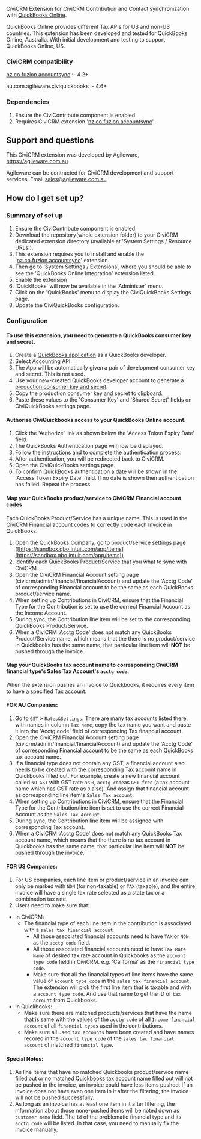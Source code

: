 CiviCRM Extension for CiviCRM Contribution and Contact synchronization with [QuickBooks Online](http://www.intuit.com.au/).

QuickBooks Online provides different Tax APIs for US and non-US countries. This extension has been developed and tested for QuickBooks Online, Australia. With initial development and testing to support QuickBooks Online, US.

### CiviCRM compatibility

[nz.co.fuzion.accountsync](https://github.com/eileenmcnaughton/nz.co.fuzion.accountsync) :- 4.2+ 

au.com.agileware.civiquickbooks :- 4.6+

### Dependencies

1. Ensure the CiviContribute component is enabled
1. Requires CiviCRM extension '[nz.co.fuzion.accountsync](https://github.com/eileenmcnaughton/nz.co.fuzion.accountsync)'.

## Support and questions

This CiviCRM extension was developed by Agileware, https://agileware.com.au

Agileware can be contracted for CiviCRM development and support services. Email sales@agileware.com.au

## How do I get set up?

### Summary of set up

1. Ensure the CiviContribute component is enabled
1. Download the repository(whole extension folder) to your CiviCRM dedicated extension directory (available at 'System Settings / Resource URLs'). 
1. This extension requires you to install and enable the '[nz.co.fuzion.accountsync](https://github.com/eileenmcnaughton/nz.co.fuzion.accountsync)' extension.
1. Then go to 'System Settings / Extensions', where you should be able to see the 'QuickBooks Online Integration' extension listed. 
1. Enable the extension
1. 'QuickBooks' will now be available in the 'Administer' menu. 
1. Click on the 'QuickBooks' menu to display the CiviQuickBooks Settings page.
1. Update the CiviQuickBooks configuration.

### Configuration

#### To use this extension, you need to generate a QuickBooks consumer key and secret.

1. Create a [QuickBooks application](https://developer.intuit.com/docs/0100_quickbooks_online/0100_essentials/0085_develop_quickbooks_apps/0000_create_an_app) as a QuickBooks developer.
1. Select Accounting API.
1. The App will be automatically given a pair of development consumer key and secret. This is not used.
1. Use your new-created QuickBooks developer account to generate a [production consumer key and secret](https://developer.intuit.com/docs/0100_quickbooks_online/0100_essentials/0085_develop_quickbooks_apps/0005_use_your_app_with_production_keys).
1. Copy the production consumer key and secret to clipboard.
1. Paste these values to the 'Consumer Key' and 'Shared Secret' fields on CiviQuickBooks settings page.

#### Authorise CiviQuickbooks access to your QuickBooks Online account.

1. Click the 'Authorize' link as shown below the 'Access Token Expiry Date' field.
1. The QuickBooks Authentication page will now be displayed.
1. Follow the instructions and to complete the authentication process. 
1. After authentication, you will be redirected back to CiviCRM.
1. Open the CiviQuickBooks settings page.
1. To confirm QuickBooks authentication a date will be shown in the 'Access Token Expiry Date' field. If no date is shown then authentication has failed. Repeat the process.

#### Map your QuickBooks product/service to CiviCRM Financial account codes

Each QuickBooks Product/Service has a unique name. This is used in the CiviCRM Financial account codes to correctly code each Invoice in QuickBooks.

1. Open the QuickBooks Company, go to product/service settings page ([https://sandbox.qbo.intuit.com/app/items](https://sandbox.qbo.intuit.com/app/items))
1. Identify each QuickBooks Product/Service that you what to sync with CiviCRM
1. Open the CiviCRM Financial Account setting page (civicrm/admin/financial/financialAccount) and update the 'Acctg Code' of corresponding Financial account to be the same as each QuickBooks product/service name.
1. When setting up Contributions in CiviCRM,  ensure that the Financial Type for the Contribution is set to use the correct Financial Account as the Income Account.
1. During sync, the Contribution line item will be set to the corresponding QuickBooks Product/Service.
1. When a CiviCRM 'Acctg Code' does not match any QuickBooks Product/Service name, which means that the there is no product/service in Quickbooks has the same name, that particular line item will **NOT** be pushed through the invoice.

#### Map your QuickBooks tax account name to corresponding CiviCRM financial type's Sales Tax Account's `acctg code`. 

When the extension pushes an invoice to Quickbooks, it requires every item to have a specified Tax account.

#### FOR AU Companies:
1. Go to `GST` > `Rates&Settings`. There are many tax accounts listed there, with names in column `Tax name`, copy the tax name you want and paste it into the 'Acctg code' field of corresponding Tax financial account.
1. Open the CiviCRM Financial Account setting page (civicrm/admin/financial/financialAccount) and update the 'Acctg Code' of corresponding Financial account to be the same as each QuickBooks tax account name.
1. If a financial type does not contain any GST, a financial account also needs to be created with the corresponding Tax account name in Quickbooks filled out. For example, create a new financial account called `NO GST` with GST rate as `0`, `acctg code`as `GST free` (a tax account name which has GST rate as `0` also). And assign that financial account as corresponding line item's `Sales Tax account`.
1. When setting up Contributions in CiviCRM,  ensure that the Financial Type for the Contribution/line item is set to use the correct Financial Account as the `Sales Tax Account`.
1. During sync, the Contribution line item will be assigned with corresponding Tax account.
1. When a CiviCRM 'Acctg Code' does not match any QuickBooks Tax account name, which means that the there is no tax account in Quickbooks has the same name, that particular line item will **NOT** be pushed through the invoice.

#### FOR US Companies:
1. For US companies, each line item or product/service in an invoice can only be marked with `NON` (for non-taxable) or `TAX` (taxable), and the entire invoice will have a single tax rate selected as a state tax or a combination tax rate.
1. Users need to make sure that: 
 - In CiviCRM:
    - The financial type of each line item in the contribution is associated with a `sales tax financial account`
      - All those associated financial accounts need to have `TAX` or `NON` as the `acctg code` field.
      - All those associated financial accounts need to have `Tax Rate Name` of desired tax rate account in Quickbooks as the `account type code` field in CiviCRM. e.g. 'California' as the `financial type code`.
      - Make sure that all the financial types of line items have the same value of `account type code` in the `sales tax financial account`. The extension will pick the first line item that is taxable and with a `account type code`. And use that name to get the ID of `tax account` from Quickbooks.
  - In Quickbooks:
      - Make sure there are matched products/services that have the name that is same with the values of the `acctg code` of all `Income financial account`
 of all `financial types` used in the contributions.
      - Make sure all used `tax accounts` have been created and have names recored in the `account type code` of the `sales tax financial account` of matched `financial type`.

#### Special Notes:
1. As line items that have no matched Quickbooks product/service name filled out or no matched Quickbooks tax account name filled out will not be pushed in the invoice, an invoice could have less items pushed. If an invoice does not have even one item in it after the filtering, the invoice will not be pushed successfully.
1. As long as an invoice has at least one item in it after filtering, the information about those none-pushed items will be noted down as `customer memo` field. The `id` of the problematic financial type and its `acctg code` will be listed. In that case, you need to manually fix the invoice manually.